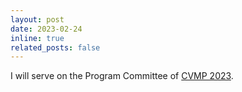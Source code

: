 ```yaml
---
layout: post
date: 2023-02-24
inline: true
related_posts: false
---
```



I will serve on the Program Committee of <a href='https://www.cvmp-conference.org/2023/'>CVMP 2023</a>. 
